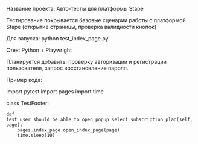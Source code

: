 Название проекта: Авто-тесты для платформы Stape

Тестирование покрывается базовые сценарии работы с платформой Stape (открытие страницы, проверка валидности кнопок)

Для запуска: python test_index_page.py

Стек: Python + Playwright

Планируется добавить: проверку авторизации и регистрации пользователя, запрос восстановление пароля.

Пример кода:

import pytest
import pages
import time

class TestFooter:

    def test_user_should_be_able_to_open_popup_select_subscription_plan(self, page):
        pages.index_page.open_index_page(page)
        time.sleep(10)

